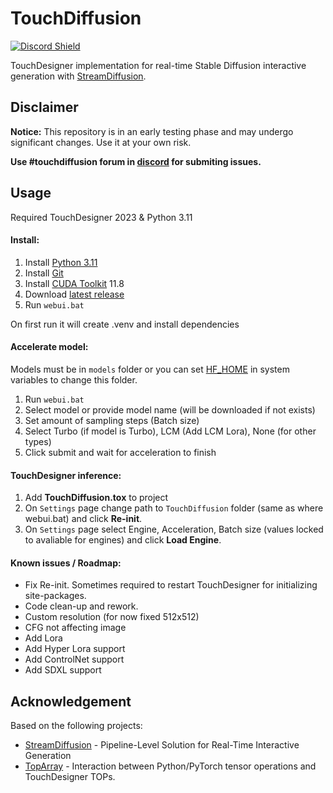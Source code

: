 # TouchDiffusion
<a href="https://discord.com/invite/wNW8xkEjrf"><img src="https://discord.com/api/guilds/838923088997122100/widget.png?style=shield" alt="Discord Shield"/></a>

TouchDesigner implementation  for real-time Stable Diffusion interactive generation with [StreamDiffusion](https://pages.github.com/](https://github.com/cumulo-autumn/StreamDiffusion)https://github.com/cumulo-autumn/StreamDiffusion).

## Disclaimer
**Notice:** This repository is in an early testing phase and may undergo significant changes. Use it at your own risk. 

**Use #touchdiffusion forum in [discord](https://discord.com/invite/wNW8xkEjrf) for submiting issues.**

## Usage
Required TouchDesigner 2023 & Python 3.11

#### Install:
1. Install [Python 3.11](https://www.python.org/downloads/release/python-3118/)
2. Install [Git](https://git-scm.com/downloads)
3. Install [CUDA Toolkit](https://developer.nvidia.com/cuda-11-8-0-download-archive) 11.8
4. Download [latest release](https://github.com/olegchomp/TouchDiffusion/releases)
5. Run ```webui.bat```

On first run it will create .venv and install dependencies 

#### Accelerate model:
Models must be in ```models``` folder or you can set [HF_HOME](https://huggingface.co/docs/huggingface_hub/en/package_reference/environment_variables) in system variables to change this folder.

1) Run ```webui.bat```
2) Select model or provide model name (will be downloaded if not exists)
4) Set amount of sampling steps (Batch size)
5) Select Turbo (if model is Turbo), LCM (Add LCM Lora), None (for other types)
6) Click submit and wait for acceleration to finish

#### TouchDesigner inference:
1. Add **TouchDiffusion.tox** to project
2. On ```Settings``` page change path to ```TouchDiffusion``` folder (same as where webui.bat) and click **Re-init**.
3. On ```Settings``` page select Engine, Acceleration, Batch size (values locked to avaliable for engines) and click **Load Engine**.

#### Known issues / Roadmap:
* Fix Re-init. Sometimes required to restart TouchDesigner for initializing site-packages.
* Code clean-up and rework.
* Custom resolution (for now fixed 512x512)
* CFG not affecting image
* Add Lora
* Add Hyper Lora support
* Add ControlNet support
* Add SDXL support

## Acknowledgement
Based on the following projects:
* [StreamDiffusion](https://github.com/cumulo-autumn/StreamDiffusion) - Pipeline-Level Solution for Real-Time Interactive Generation
* [TopArray](https://github.com/IntentDev/TopArray) - Interaction between Python/PyTorch tensor operations and TouchDesigner TOPs.
